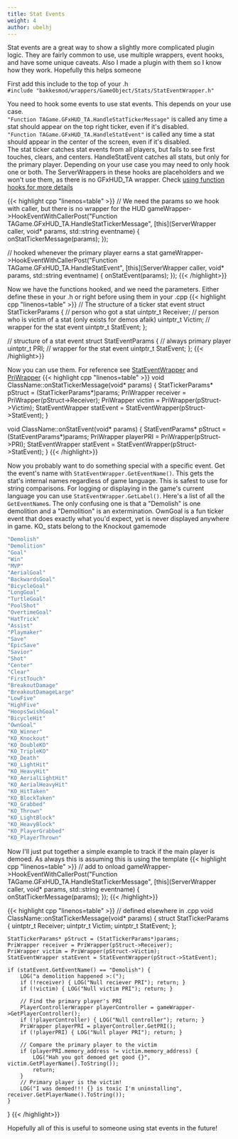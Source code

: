 ```yaml
---
title: Stat Events
weight: 4
author: ubelhj
---
```


Stat events are a great way to show a slightly more complicated plugin logic. They are fairly common to use, use multiple wrappers, event hooks, and have some unique caveats. Also I made a plugin with them so I know how they work. Hopefully this helps someone

First add this include to the top of your .h  
`#include "bakkesmod/wrappers/GameObject/Stats/StatEventWrapper.h"`

You need to hook some events to use stat events. This depends on your use case.  
`"Function TAGame.GFxHUD_TA.HandleStatTickerMessage"` is called any time a stat should appear on the top right ticker, even if it's disabled.  
`"Function TAGame.GFxHUD_TA.HandleStatEvent"` is called any time a stat should appear in the center of the screen, even if it's disabled.  
The stat ticker catches stat events from all players, but fails to see first touches, clears, and centers. 
HandleStatEvent catches all stats, but only for the primary player. Depending on your use case you may need to only hook one or both. The ServerWrappers in these hooks are placeholders and we won't use them, as there is no GFxHUD_TA wrapper. Check [using function hooks for more details](/functions/using_function_hooks/)

{{< highlight cpp "linenos=table" >}}
//  We need the params so we hook with caller, but there is no wrapper for the HUD
gameWrapper->HookEventWithCallerPost<ServerWrapper>("Function TAGame.GFxHUD_TA.HandleStatTickerMessage",
    [this](ServerWrapper caller, void* params, std::string eventname) {
        onStatTickerMessage(params);
    });

// hooked whenever the primary player earns a stat
gameWrapper->HookEventWithCallerPost<ServerWrapper>("Function TAGame.GFxHUD_TA.HandleStatEvent",
    [this](ServerWrapper caller, void* params, std::string eventname) {
        onStatEvent(params);
    });
{{< /highlight>}}

Now we have the functions hooked, and we need the parameters. Either define these in your .h or right before using them in your .cpp
{{< highlight cpp "linenos=table" >}}
// The structure of a ticker stat event
struct StatTickerParams {
    // person who got a stat
    uintptr_t Receiver;
    // person who is victim of a stat (only exists for demos afaik)
    uintptr_t Victim;
    // wrapper for the stat event
    uintptr_t StatEvent;
};

// structure of a stat event
struct StatEventParams {
    // always primary player
    uintptr_t PRI;
    // wrapper for the stat event
    uintptr_t StatEvent;
};
{{< /highlight>}}

Now you can use them. For reference see [StatEventWrapper](/bakkesmod_api/Classes/Wrappers/GameObject/Stats/StatEventWrapper/) and [PriWrapper](/bakkesmod_api/Classes/Wrappers/GameObject/PriWrapper/)
{{< highlight cpp "linenos=table" >}}
void ClassName::onStatTickerMessage(void* params) {
    StatTickerParams* pStruct = (StatTickerParams*)params;
    PriWrapper receiver = PriWrapper(pStruct->Receiver);
    PriWrapper victim = PriWrapper(pStruct->Victim);
    StatEventWrapper statEvent = StatEventWrapper(pStruct->StatEvent);
}

void ClassName::onStatEvent(void* params) {
    StatEventParams* pStruct = (StatEventParams*)params;
    PriWrapper playerPRI = PriWrapper(pStruct->PRI);
    StatEventWrapper statEvent = StatEventWrapper(pStruct->StatEvent);
}
{{< /highlight>}}

Now you probably want to do something special with a specific event. Get the event's name with `StatEventWrapper.GetEventName()`. This gets the stat's internal names regardless of game language. This is safest to use for string comparisons. For logging or displaying in the game's current language you can use `StatEventWrapper.GetLabel()`. Here's a list of all the `GetEventName`s. The only confusing one is that a "Demolish" is one demolition and a "Demolition" is an extermination. OwnGoal is a fun ticker event that does exactly what you'd expect, yet is never displayed anywhere in game. KO_ stats belong to the Knockout gamemode
```cpp
"Demolish"
"Demolition"
"Goal"
"Win"
"MVP"
"AerialGoal"
"BackwardsGoal"
"BicycleGoal"
"LongGoal"
"TurtleGoal"
"PoolShot"
"OvertimeGoal"
"HatTrick"
"Assist"
"Playmaker"
"Save"
"EpicSave"
"Savior"
"Shot"
"Center"
"Clear"
"FirstTouch"
"BreakoutDamage"
"BreakoutDamageLarge"
"LowFive"
"HighFive"
"HoopsSwishGoal"
"BicycleHit"
"OwnGoal"
"KO_Winner"
"KO_Knockout"
"KO_DoubleKO"
"KO_TripleKO"
"KO_Death"
"KO_LightHit"
"KO_HeavyHit"
"KO_AerialLightHit"
"KO_AerialHeavyHit"
"KO_HitTaken"
"KO_BlockTaken"
"KO_Grabbed"
"KO_Thrown"
"KO_LightBlock"
"KO_HeavyBlock"
"KO_PlayerGrabbed"
"KO_PlayerThrown"
```

Now I'll just put together a simple example to track if the main player is demoed. As always this is assuming this is using the template
{{< highlight cpp "linenos=table" >}}
// add to onload 
gameWrapper->HookEventWithCallerPost<ServerWrapper>("Function TAGame.GFxHUD_TA.HandleStatTickerMessage",
    [this](ServerWrapper caller, void* params, std::string eventname) {
        onStatTickerMessage(params);
    });
{{< /highlight>}}

{{< highlight cpp "linenos=table" >}}
// defined elsewhere in .cpp
void ClassName::onStatTickerMessage(void* params) {
    struct StatTickerParams {
        uintptr_t Receiver;
        uintptr_t Victim;
        uintptr_t StatEvent;
    };

    StatTickerParams* pStruct = (StatTickerParams*)params;
    PriWrapper receiver = PriWrapper(pStruct->Receiver);
    PriWrapper victim = PriWrapper(pStruct->Victim);
    StatEventWrapper statEvent = StatEventWrapper(pStruct->StatEvent);

    if (statEvent.GetEventName() == "Demolish") {
        LOG("a demolition happened >:(");
        if (!receiver) { LOG("Null reciever PRI"); return; }
        if (!victim) { LOG("Null victim PRI"); return; }

        // Find the primary player's PRI
        PlayerControllerWrapper playerController = gameWrapper->GetPlayerController();
        if (!playerController) { LOG("Null controller"); return; }
        PriWrapper playerPRI = playerController.GetPRI();
        if (!playerPRI) { LOG("Null player PRI"); return; }

        // Compare the primary player to the victim
        if (playerPRI.memory_address != victim.memory_address) {
            LOG("Hah you got demoed get good {}", victim.GetPlayerName().ToString());
            return;
        }
        // Primary player is the victim!
        LOG("I was demoed!!! {} is toxic I'm uninstalling", receiver.GetPlayerName().ToString());
    }
}
{{< /highlight>}}

Hopefully all of this is useful to someone using stat events in the future!
